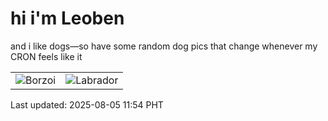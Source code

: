 # hi i'm Leoben

and i like dogs—so have some random dog pics that change whenever my CRON feels like it

|  |  |
|--------|----------|
| ![Borzoi](https://random-dog-vercel.vercel.app/api/random-borzoi?v=1754366091) | ![Labrador](https://random-dog-vercel.vercel.app/api/random-labrador?v=1754366091) |

Last updated: 2025-08-05 11:54 PHT
